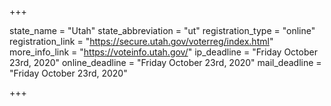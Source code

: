 +++

state_name = "Utah"
state_abbreviation = "ut"
registration_type = "online"
registration_link = "https://secure.utah.gov/voterreg/index.html"
more_info_link = "https://voteinfo.utah.gov/"
ip_deadline = "Friday October 23rd, 2020"
online_deadline = "Friday October 23rd, 2020"
mail_deadline = "Friday October 23rd, 2020"

+++